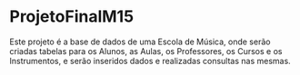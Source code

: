 # ProjetoFinalM15

Este projeto é a base de dados de uma Escola de Música, onde serão criadas tabelas para os Alunos, as Aulas, os Professores, os Cursos e os Instrumentos, e serão inseridos dados e realizadas consultas nas mesmas.
